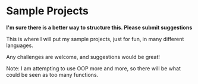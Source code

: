 # Sample Projects

**I'm sure there is a better way to structure this.  Please submit suggestions**

This is where I will put my sample projects, just for fun, in many different languages.

Any challenges are welcome, and suggestions would be great!

Note: I am attempting to use OOP more and more, so there will be what could be seen as too many functions.
